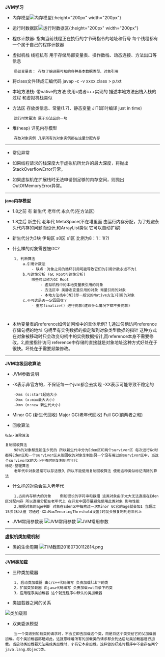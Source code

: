 **JVM学习**

- 内存模型![内存模型](https://i.loli.net/2018/07/23/5b558d3b34e89.png){:height="200px" width="200px"}
- 运行时数据区![运行时数据区](https://i.loli.net/2018/07/23/5b558d4313bab.png){:height="200px" width="200px"}

- 程序计数器: 指向当前线程正在执行的字节码指令的地址和行号
每个线程都有一个属于自己的程序计数器

- 虚拟机栈 线程私有 用于存储局部变量表、操作数栈、动态连接、方法出口等信息
```
	局部变量表： 存放了编译器可知的各种基本数据类型、对象引用
```

- 将class文件转成汇编代码 javap -c -v xxxx.class > p.txt

- 本地方法栈: 带native的方法 使用c或者c++实现的 描述本地方法出栈入栈的过程 和虚拟机栈类似

- 方法区 存放类信息、常量(1.7)、静态变量 JIT(即时编译 just in time)
```
	运行时常量池 属于方法区的一块
```

- 堆(heap) 详见内存模型
```
	存放对象实例 几乎所有的对象实例都在这里分配内存
```
-------------

- 常见异常

- 如果线程请求的栈深度大于虚拟机所允许的最大深度，将抛出StackOverflowError异常。

- 如果虚拟机在扩展栈时无法申请到足够的内存空间，则抛出OutOfMemoryError异常。


-------------

**java内存模型**

- 1.8之前 有 新生代 老年代 永久代(在方法区)

- 1.8之后 新生代 老年代 MetaSpace(不在堆里面 由运行内存分配，为了规避永久代内存的问题而设计,和ArrayList类似 它可以自动扩容)

- 新生代分为3块 伊甸区 s0区 s1区 比例为8：1：1(?)

- 什么样的对象需要被GC?

```
	1, 判断算法
		a.引用计数法
			- 缺点：对象之间的循环引用可能导致它们的引用计数永远不为1
		b.可达性分析 (GC Root可达性分析)
			哪些可以称为GC Root
				- 虚拟机栈中的本地变量表引用的对象
				- 方法区中 类静态变量引用的对象 常量引用的对象
				- 本地方法栈中JNI(即一般说的Native方法)引用的对象
		c.不可达是否一定回回收？
			- 重写finalize() 进行挽救(建议什么情况下都不要挽救)
			
	
```

- 本地变量表的reference如何访问堆中的具体示例? 1,通过句柄访问reference存储句柄的地址 句柄里有实例数据的指定和到对象类型数据的指针 这种方式在对象被移动时只会改变句柄中的实例数据指针,而reference本身不需要修改。2,直接指针访问 reference中存储的直接就是对象地址这种方式好处在于很快。坏处在于需要频繁修改。

------------------

**JVM垃圾回收算法**

- JVM参数说明

- -X表示非官方的，不保证每一个jvm都会去实现 -XX表示可能导致不稳定的

```
	-Xms (s:start起始大小
	-Xmx (x:max最大大小)
	-Xmn (n:new 新生代大小)
```

- Minor GC (新生代回收) Major GC(老年代回收) Full GC(前两者之和)

- 回收算法

```
标记-清除算法

复制回收算法
	98%的对象都是朝生夕死的 所以新生代中分为Eden区和两个survivor区 每次进行Gc时都将Eden区和一个survivor区未能回收的对象复制到另一个没有用过的survivor区中，当这个survivor区的大小不够时则复制到老年代
标记-整理算法 
	老年代中对象通常可以存活很久 所以不能使用复制回收算法 使用这种类似标记清除的算法
```

- 什么样的对象会进入老年代

```
	1,占用内存稍大的对象    例如很长的字符串和数组 这类对象由于太大无法直接在Eden区分配内存 所以直接分配在老年代上 在开发中因尽量避免使用此类对象 影响性能
	2,根据对象的age判断 对象在Eden区中每熬过一次Minor GC它的age就会加1 当超过15次(默认值 可通过-XX:MaxTenuringThreshold设置)时就会被复制到老年代上
```

- JVM常用参数表
![JVM常用参数](https://i.loli.net/2018/07/30/5b5e693a9c05e.png)
![JVM常用参数](https://i.loli.net/2018/07/30/5b5e693a20ec5.png)


-----------

**虚拟机类加载机制**
- 类的生命周期
![TIM截图20180730112814.png](https://i.loli.net/2018/07/30/5b5e85dd4c7b7.png)


-----------------------------------

**JVM类加载**

- 三种类加载器
```
	1, 启动类加载器 由c/c++代码编写 负责加载lib下的类
	2，扩展类加载器 由java代码编写 负责加载ext目录下的类
	3，应用程序类加载器 这个就是程序中默认的类加载器
```

- 类加载器之间的关系

![类加载器](https://i.loli.net/2018/08/06/5b68195227ff1.png)

- 双亲委派模型

```
	当一个类收到加载类的请求时，不会立即去加载这个类，而是将这个类交给它的父加载器加载。每个类加载器都是如此，这就意味着所有的加载类的请求都会到达启动类加载器进行加载。当启动类加载器无法完成类加载时，才有它本身加载。这样做的好处时程序中不会存在两个java.lang.Object类。
```